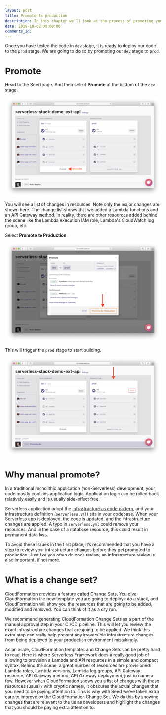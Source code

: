 ```yaml
---
layout: post
title: Promote to production
description: In this chapter we'll look at the process of promoting your Serverless app to production using Seed. We'll look at why a manual promote is recommended and how change sets can help us review our changes.
date: 2019-10-02 00:00:00
comments_id: 
---
```


Once you have tested the code in `dev` stage, it is ready to deploy our code to the `prod` stage. We are going to do so by promoting our `dev` stage to `prod`.

# Promote

Head to the Seed page. And then select **Promote** at the bottom of the `dev` stage.

![](/assets/best-practices/promote-to-production-1.png)

You will see a list of changes in resources. Note only the major changes are shown here. The change list shows that we added a Lambda functions and an API Gateway method. In reality, there are other resources added behind the scene like the Lambda execution IAM role, Lambda's CloudWatch log group, etc.

Select **Promote to Production**.

![](/assets/best-practices/promote-to-production-2.png)

This will trigger the `prod` stage to start building.

![](/assets/best-practices/promote-to-production-3.png)

# Why manual promote?

In a traditional monolithic application (non-Serverless) development, your code mostly contains application logic. Application logic can be rolled back relatively easily and is usually side-effect free. 

Serverless application adopt the [infrastructure as code pattern](https://serverless-stack.com/chapters/what-is-infrastructure-as-code.html), and your infrastructure definition (`serverless.yml`) sits in your codebase. When your Serverless app is deployed, the code is updated, and the infrastructure changes are applied. A typo in `serverless.yml` could remove your resources. And in the case of a database resource, this could result in permanent data loss.

To avoid these issues in the first place, it’s recommended that you have a step to review your infrastructure changes before they get promoted to production. Just like you often do code review, an infrastructure review is also important, if not more.

# What is a change set?

CloudFormation provides a feature called [Change Sets](https://docs.aws.amazon.com/AWSCloudFormation/latest/UserGuide/using-cfn-updating-stacks-changesets.html). You give CloudFormation the new template you are going to deploy into a stack, and CloudFormation will show you the resources that are going to be added, modified and removed. You can think of it as a dry run.

We recommend generating CloudFormation Change Sets as a part of the manual approval step in your CI/CD pipeline. This will let you review the exact infrastructure changes that are going to be applied. We think this extra step can really help prevent any irreversible infrastructure changes from being deployed to your production environment mistakingly.

As an aside, CloudFormation templates and Change Sets can be pretty hard to read. Here is where Serverless Framework does a really good job of allowing to provision a Lambda and API resources in a simple and compact syntax. Behind the scene, a great number of resources are provisioned: Lambda roles, Lambda versions, Lambda log groups, API Gateway resource, API Gateway method, API Gateway deployment, just to name a few. However when CloudFormation shows you a list of changes with these resources (usually with cryptic names), it obscures the actual changes that you need to be paying attention to. This is why with Seed we’ve taken extra care to improve on the CloudFormation Change Set. We do this by showing changes that are relevant to the us as developers and highlight the changes that you should be paying extra attention to.
